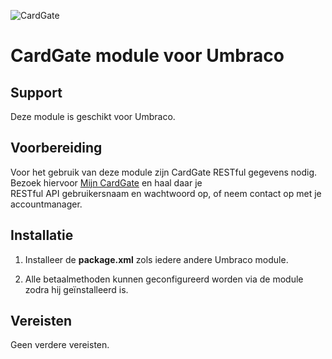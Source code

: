 ![CardGate](https://cdn.curopayments.net/thumb/200/logos/cardgate.png)

# CardGate module voor Umbraco

## Support

Deze module is geschikt voor Umbraco.

## Voorbereiding

Voor het gebruik van deze module zijn CardGate RESTful gegevens nodig.  
Bezoek hiervoor [Mijn CardGate](https://my.cardgate.com/) en haal daar je  
RESTful API gebruikersnaam en wachtwoord op, of neem contact op met je accountmanager.  

## Installatie

1. Installeer de **package.xml** zols iedere andere Umbraco module.

2. Alle betaalmethoden kunnen geconfigureerd worden via de module zodra hij geïnstalleerd is.


## Vereisten

Geen verdere vereisten.

